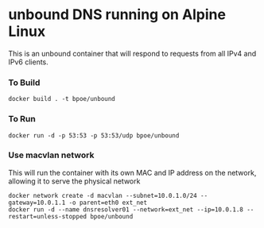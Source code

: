 # unbound DNS running on Alpine Linux
This is an unbound container that will respond to requests from all IPv4 and IPv6 clients.

### To Build
```
docker build . -t bpoe/unbound
```

### To Run
```
docker run -d -p 53:53 -p 53:53/udp bpoe/unbound
```

### Use macvlan network
This will run the container with its own MAC and IP address on the network, allowing it to serve the physical network
```
docker network create -d macvlan --subnet=10.0.1.0/24 --gateway=10.0.1.1 -o parent=eth0 ext_net
docker run -d --name dnsresolver01 --network=ext_net --ip=10.0.1.8 --restart=unless-stopped bpoe/unbound
```
